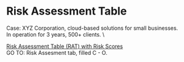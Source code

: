 # Risk Assessment Table
Case:
XYZ Corporation, cloud-based solutions for small businesses. \
In operation for 3 years, 500+ clients. \

[Risk Assessment Table (RAT) with Risk Scores](https://docs.google.com/spreadsheets/d/1Bw7h5abQwJIFNv1Ps4UtJusInv7jzfjN1QhJmeg6ptM/edit?gid=857688850#gid=857688850) \
GO TO: Risk Assesment tab, filled C - O.
